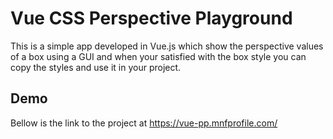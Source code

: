 # Vue CSS Perspective Playground

This is a simple app developed in Vue.js which show the perspective values of a box using a GUI and when your satisfied with the box style you can copy the styles and use it in your project.

## Demo

Bellow is the link to the project at <https://vue-pp.mnfprofile.com/>
